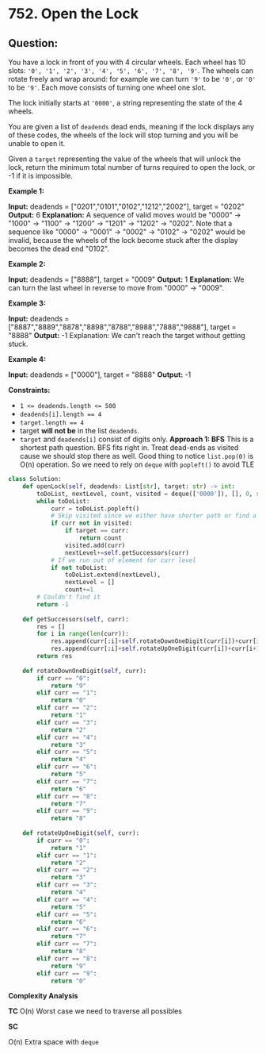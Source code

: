 
  

# 752. Open the Lock

  

  

## Question:


You have a lock in front of you with 4 circular wheels. Each wheel has 10 slots:  `'0', '1', '2', '3', '4', '5', '6', '7', '8', '9'`. The wheels can rotate freely and wrap around: for example we can turn  `'9'`  to be  `'0'`, or  `'0'`  to be  `'9'`. Each move consists of turning one wheel one slot.

The lock initially starts at  `'0000'`, a string representing the state of the 4 wheels.

You are given a list of  `deadends`  dead ends, meaning if the lock displays any of these codes, the wheels of the lock will stop turning and you will be unable to open it.

Given a  `target`  representing the value of the wheels that will unlock the lock, return the minimum total number of turns required to open the lock, or -1 if it is impossible.

**Example 1:**

**Input:** deadends = ["0201","0101","0102","1212","2002"], target = "0202"
**Output:** 6
**Explanation:**
A sequence of valid moves would be "0000" -> "1000" -> "1100" -> "1200" -> "1201" -> "1202" -> "0202".
Note that a sequence like "0000" -> "0001" -> "0002" -> "0102" -> "0202" would be invalid,
because the wheels of the lock become stuck after the display becomes the dead end "0102".

**Example 2:**

**Input:** deadends = ["8888"], target = "0009"
**Output:** 1
**Explanation:**
We can turn the last wheel in reverse to move from "0000" -> "0009".

**Example 3:**

**Input:** deadends = ["8887","8889","8878","8898","8788","8988","7888","9888"], target = "8888"
**Output:** -1
Explanation:
We can't reach the target without getting stuck.

**Example 4:**

**Input:** deadends = ["0000"], target = "8888"
**Output:** -1

**Constraints:**

-   `1 <= deadends.length <= 500`
-   `deadends[i].length == 4`
-   `target.length == 4`
-   target  **will not be**  in the list  `deadends`.
-   `target`  and  `deadends[i]`  consist of digits only.
**Approach 1: BFS**
This is a shortest path question. BFS fits right in. Treat dead-ends as visited cause we should stop there as well.
Good thing to notice `list.pop(0)` is O(n) operation. So we need to rely on `deque` with `popleft()` to avoid TLE
```python
class Solution:
    def openLock(self, deadends: List[str], target: str) -> int:
        toDoList, nextLevel, count, visited = deque(['0000']), [], 0, set(deadends)
        while toDoList:
            curr = toDoList.popleft()
            # Skip visited since we either have shorter path or find a deadend
            if curr not in visited:
                if target == curr:
                    return count
                visited.add(curr)
                nextLevel+=self.getSuccessors(curr)
            # If we run out of element for curr level
            if not toDoList:
                toDoList.extend(nextLevel),
                nextLevel = []
                count+=1
		# Couldn't find it
        return -1
            
    def getSuccessors(self, curr):
        res = []
        for i in range(len(curr)):
            res.append(curr[:i]+self.rotateDownOneDigit(curr[i])+curr[i+1:])
            res.append(curr[:i]+self.rotateUpOneDigit(curr[i])+curr[i+1:])
        return res
    
    def rotateDownOneDigit(self, curr):
        if curr == "0":
            return "9"
        elif curr == "1":
            return "0"
        elif curr == "2":
            return "1"
        elif curr == "3":
            return "2"
        elif curr == "4":
            return "3"
        elif curr == "5":
            return "4"
        elif curr == "6":
            return "5"
        elif curr == "7":
            return "6"
        elif curr == "8":
            return "7"
        elif curr == "9":
            return "8"
        
    def rotateUpOneDigit(self, curr):
        if curr == "0":
            return "1"
        elif curr == "1":
            return "2"
        elif curr == "2":
            return "3"
        elif curr == "3":
            return "4"
        elif curr == "4":
            return "5"
        elif curr == "5":
            return "6"
        elif curr == "6":
            return "7"
        elif curr == "7":
            return "8"
        elif curr == "8":
            return "9"
        elif curr == "9":
            return "0"
```

**Complexity Analysis**

**TC**
O(n) Worst case we need to traverse all possibles

**SC**

O(n) Extra space with `deque`
